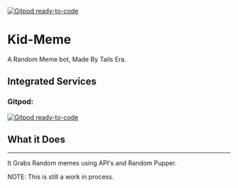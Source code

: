 [![Gitpod ready-to-code](https://img.shields.io/badge/Gitpod-ready--to--code-blue?logo=gitpod)](https://gitpod.io/#https://github.com/TailsEraYT/Kid-Meme)

# Kid-Meme
A Random Meme bot, Made By Tails Era. 

## Integrated Services

### Gitpod:

[![Gitpod ready-to-code](https://img.shields.io/badge/Gitpod-ready--to--code-blue?logo=gitpod)](https://gitpod.io/#https://github.com/TailsEraYT/Kid-Meme)

## What it Does
---

It Grabs Random memes using API's and Random Pupper.

NOTE: This is still a work in process.